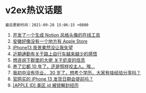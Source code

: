 # v2ex热议话题

`最后更新时间：2021-09-28 15:06:15 +0800`

1. [开发了一个生成 Notion 风格头像的在线工具](https://www.v2ex.com/t/804653)
1. [安徽好像没有一个地方有 Apple Store](https://www.v2ex.com/t/804793)
1. [iPhone13 夜景果然没让我失望](https://www.v2ex.com/t/804707)
1. [近期通勤有关于路上自行车越来越少的感悟](https://www.v2ex.com/t/804816)
1. [想咨询下群里的大佬 关于虾皮的信息](https://www.v2ex.com/t/804676)
1. [养了它都 10 年了，还是照样咬主人。唉...](https://www.v2ex.com/t/804867)
1. [我初中没有毕业， 30 岁了，想考个学历，大家有啥经验分享吗？](https://www.v2ex.com/t/804765)
1. [官网买的 iPhone 13 发货日期会提前吗？](https://www.v2ex.com/t/804668)
1. [[APPLE ID] 美区 id 被锁解封经历](https://www.v2ex.com/t/804799)

